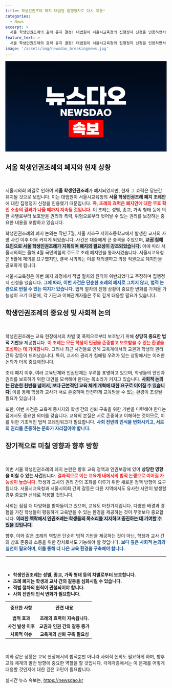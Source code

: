 ```yaml
---
title: 학생인권조례 폐지 대법원 집행정지로 다시 제동!
categories:
  - News
excerpt: >
  서울 학생인권조례의 효력 유지 결정! 대법원이 서울시교육청의 집행정지 신청을 인용하면서 차별과 폭력으로부터 보호받는 권리는 당분간 지켜질 예정이다. 이 조례의 운명은 무효 확인 소송 결과에 달려 있습니다. 클릭하고 더 알아보세요!
feature_text: >
  서울 학생인권조례의 효력 유지 결정! 대법원이 서울시교육청의 집행정지 신청을 인용하면서 차별과 폭력으로부터 보호받는 권리는 당분간 지켜질 예정이다. 이 조례의 운명은 무효 확인 소송 결과에 달려 있습니다. 클릭하고 더 알아보세요!
image: '/assets/img/newsdao_breakingnews.jpg'
---
```


<p><img src="/assets/img/newsdao_breakingnews.jpg" alt="ontimetimes 속보" /></p>

<h2 data-ke-size="size26">서울 학생인권조례의 폐지와 현재 상황</h2>

<p data-ke-size="size16">&nbsp;</p>

<p>서울시의회 의결로 인하여 <strong>서울 학생인권조례</strong>가 폐지되었지만, 현재 그 효력은 당분간 유지될 것으로 보입니다. 이는 대법원이 서울시교육청의 <strong>서울 학생인권조례 폐지 조례안</strong>에 대한 집행정지 신청을 인용했기 때문입니다. <b><span style="color: #ee2323;">즉, 조례의 효력은 폐지안에 대한 무효 확인 소송의 결과가 나올 때까지 지속될 것입니다.</span></b> 이 조례는 성별, 종교, 가족 형태 등에 의한 차별로부터 보호받을 권리와 폭력, 위험으로부터 벗어날 수 있는 권리를 보장하는 중요한 내용을 포함하고 있습니다.</p>

<p>학생인권조례의 폐지 논의는 작년 7월, 서울 서초구 서이초등학교에서 발생한 교사의 사망 사건 이후 더욱 커지게 되었습니다. 사건은 대중에게 큰 충격을 주었으며, <b><span style="background-color: #21538527;">교권 침해 요인으로 서울 학생인권조례가 지목되며 폐지의 필요성이 강조되었습니다.</span></b> 이에 따라 서울시의회는 올해 4월 국민의힘의 주도로 조례 폐지안을 통과시켰습니다. 서울시교육청은 5월에 재의를 요구했지만, 결국 시의회는 이를 재의결하고 의장 직권으로 폐지안을 공포하게 됩니다.</p>

<p>서울시교육청은 이번 폐지 과정에서 적법 절차의 원칙이 위반되었다고 주장하며 집행정지 신청을 냈습니다. <b><span style="color: #1a5490;">그에 따라, 이번 사건은 단순한 조례의 폐지로 그치지 않고, 법적 논란으로 번질 수 있는 여지가 있습니다.</span></b> 법적 절차의 진행 상황이 중요한 변화를 가져올 가능성이 크기 때문에, 각 기관과 이해관계자들은 주의 깊게 대응할 필요가 있습니다.</p>

<h2 data-ke-size="size26">학생인권조례의 중요성 및 사회적 논의</h2>

<p data-ke-size="size16">&nbsp;</p>

<p>학생인권조례는 교육 현장에서의 차별 및 폭력으로부터 보호받기 위해 <strong>상당히 중요한 법적 기반</strong>을 제공합니다. <b><span style="color: #ee2323;">이 조례는 모든 학생이 인권을 존중받고 보호받을 수 있는 환경을 조성하는 데 기여합니다.</span></b> 그러나 최근 사건들로 인해 교육계에서의 교권과 학생의 권리 간의 갈등이 드러났습니다. 특히, 교사의 권리가 침해될 우려가 있는 상황에서는 이러한 논의가 더욱 중요해집니다.</p>

<p>조례 폐지 이후, 여러 교육단체와 인권단체는 우려를 표명하고 있으며, 학생들의 안전과 권리를 보호하기 위한 대안을 모색해야 한다는 목소리가 커지고 있습니다. <b><span style="background-color: #21538527;">사회적 논의는 단순한 찬반을 넘어서, 보다 근본적인 교육 체계 개혁에 대한 요구로 이어질 수 있습니다.</span></b> 이를 통해 학생과 교사가 서로 존중하며 안전하게 교육받을 수 있는 환경이 조성될 필요가 있습니다.</p>

<p>또한, 이번 사건은 교육계 종사자와 학생 간의 신뢰 구축을 위한 기반을 마련해야 한다는 점에서도 중요한 의미를 갖습니다. 교육의 본질은 서로 존중하고 이해하는 것이므로, 이를 위한 기초적인 법적 프레임워크가 필요합니다. <b><span style="color: #1a5490;">사회 전반의 인식을 변화시키고, 서로의 권리를 존중하는 문화가 자리잡아야 합니다.</span></b></p>

<h2 data-ke-size="size26">장기적으로 미칠 영향과 향후 방향</h2>

<p data-ke-size="size16">&nbsp;</p>

<p>이번 서울 학생인권조례의 폐지 논란은 향후 교육 정책과 인권보장에 있어 <b>상당한 영향을 미칠 수 있는 사건</b>입니다. <b><span style="color: #ee2323;">결과적으로 이는 교육계 내에서의 법적 논쟁으로 이어질 가능성이 높습니다.</span></b> 학생과 교사의 권리 간의 조화를 이루기 위한 새로운 정책 방향이 요구됩니다. 서울시교육청과 서울시의회 간의 갈등은 다른 지역에서도 유사한 사안이 발생할 경우 중요한 선례로 작용할 것입니다.</p>

<p>사회는 점점 더 다양화를 받아들이고 있으며, 교육도 마찬가지입니다. 다양한 배경과 경험을 가진 학생들이 평등하게 교육받을 수 있는 환경을 제공하는 것이 무엇보다 중요합니다. <b><span style="background-color: #21538527;">이러한 맥락에서 인권조례는 학생들의 목소리를 지지하고 증진하는 데 기여할 수 있을 것입니다.</span></b></p>

<p>향후, 이와 같은 조례의 역할은 단순히 법적 기반을 제공하는 것이 아닌, 학생과 교사 간의 상호 존중과 소통을 위한 장치로서도 기능해야 할 것입니다. <b><span style="color: #1a5490;">보다 깊은 사회적 논의와 실천이 필요하며, 이를 통해 더 나은 교육 환경을 구축해야 합니다.</span></b></p>

<hr style="border: 1px solid #e7e7e7;"/>

<p data-ke-size="size16">&nbsp;</p>

<ul>
  <li><b>학생인권조례는 성별, 종교, 가족 형태 등의 차별로부터 보호합니다.</b></li>
  <li><b>조례 폐지는 학생과 교사 간의 갈등을 심화시킬 수 있습니다.</b></li>
  <li><b>적법 절차의 원칙이 관철되어야 합니다.</b></li>
  <li><b>사회 전반의 인식 변화가 필요합니다.</b></li>
</ul>

<table style="width: 100%; border-collapse: collapse;">
  <tr>
    <td style="text-align: center; height: 34px;"><b>중요한 사항</b></td>
    <td style="text-align: center; height: 34px;"><b>관련 내용</b></td>
  </tr>
  <tr>
    <td style="text-align: center; height: 17px;"><b>법적 효과</b></td>
    <td style="text-align: center; height: 17px;"><b>조례의 효력이 지속됩니다.</b></td>
  </tr>
  <tr>
    <td style="text-align: center; height: 17px;"><b>사건 발생 이후</b></td>
    <td style="text-align: center; height: 17px;"><b>교권과 인권 간의 갈등 증가</b></td>
  </tr>
  <tr>
    <td style="text-align: center; height: 17px;"><b>사회적 이슈</b></td>
    <td style="text-align: center; height: 17px;"><b>교육계의 신뢰 구축 필요성</b></td>
  </tr>
</table>

<p data-ke-size="size16">&nbsp;</p>

<p>이와 같은 상황은 교육 현장에서의 법적뿐만 아니라 사회적 논의도 필요하게 하며, 향후 교육 체계의 발전 방향에 중요한 역할을 할 것입니다. 각계각층에서는 이 문제를 어떻게 대응할 것인지에 대한 깊은 고민이 필요합니다.</p>
실시간 뉴스 속보는, <a href="https://newsdao.kr" rel="dofollow">https://newsdao.kr</a>


